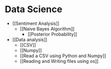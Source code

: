 # Data Science
- [[Sentiment Analysis]]
	- [[Naive Bayes Algorithm]]
		- [[Posterior Probability]]
- [[Data analysis]]
	- [[CSV]]
	- [[Numpy]]
	- [[Read a CSV using Python and Numpy]]
	- [[Reading and Writing files using os]]